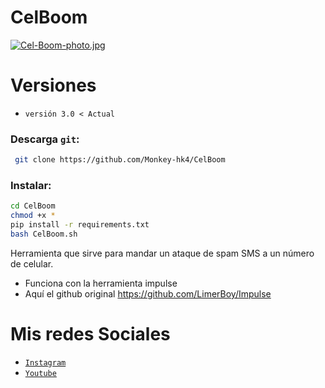 # CelBoom
[![Cel-Boom-photo.jpg](https://i.postimg.cc/05zhjstB/Cel-Boom-photo.jpg)](https://postimg.cc/WtP5YQcG)
# Versiones
* `versión 3.0 < Actual`

### Descarga `git`:
```bash
 git clone https://github.com/Monkey-hk4/CelBoom
 ```
 ### Instalar:
 ```bash
 cd CelBoom
 chmod +x *
 pip install -r requirements.txt
 bash CelBoom.sh
```
Herramienta que sirve para mandar un ataque de spam SMS a un número de celular.
- Funciona con la herramienta impulse
- Aquí el github original https://github.com/LimerBoy/Impulse

# Mis redes Sociales
- [`Instagram`](https://www.instagram.com/monkey_hk4/)
- [`Youtube`](https://www.youtube.com/channel/UCEWGSsk-U9GjCLQk9ng1fNQ)
